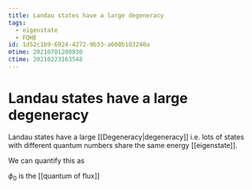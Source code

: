 ```yaml
---
title: Landau states have a large degeneracy
tags:
  - eigenstate
  - FQHE
id: 1d52c1b9-6924-4272-9b33-a600b103240a
mtime: 20210701200830
ctime: 20210223163548
---
```


# Landau states have a large degeneracy

Landau states have a large [[Degeneracy|degeneracy]] i.e. lots of states with different quantum numbers share the same energy [[eigenstate]].

We can quantify this as

$\phi_0$ is the [[quantum of flux]]
